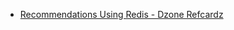 


- [Recommendations Using Redis - Dzone Refcardz ](https://dzone.com/refcardz/recommendations-using-redis)